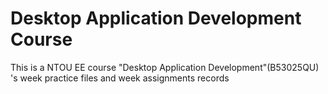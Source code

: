 # Desktop Application Development Course

This is a NTOU EE course "Desktop Application Development"(B53025QU) 's week practice files and week assignments records